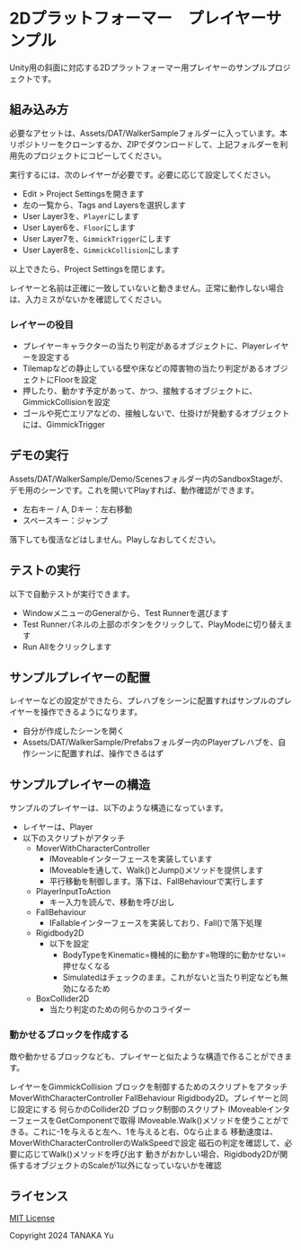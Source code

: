 # 2Dプラットフォーマー　プレイヤーサンプル

Unity用の斜面に対応する2Dプラットフォーマー用プレイヤーのサンプルプロジェクトです。

## 組み込み方

必要なアセットは、Assets/DAT/WalkerSampleフォルダーに入っています。本リポジトリーをクローンするか、ZIPでダウンロードして、上記フォルダーを利用先のプロジェクトにコピーしてください。

実行するには、次のレイヤーが必要です。必要に応じて設定してください。

- Edit > Project Settingsを開きます
- 左の一覧から、Tags and Layersを選択します
- User Layer3を、`Player`にします
- User Layer6を、`Floor`にします
- User Layer7を、`GimmickTrigger`にします
- User Layer8を、`GimmickCollision`にします

以上できたら、Project Settingsを閉じます。

レイヤーと名前は正確に一致していないと動きません。正常に動作しない場合は、入力ミスがないかを確認してください。

### レイヤーの役目

- プレイヤーキャラクターの当たり判定があるオブジェクトに、Playerレイヤーを設定する
- Tilemapなどの静止している壁や床などの障害物の当たり判定があるオブジェクトにFloorを設定
- 押したり、動かす予定があって、かつ、接触するオブジェクトに、GimmickCollisionを設定
- ゴールや死亡エリアなどの、接触しないで、仕掛けが発動するオブジェクトには、GimmickTrigger


## デモの実行

Assets/DAT/WalkerSample/Demo/Scenesフォルダー内のSandboxStageが、デモ用のシーンです。これを開いてPlayすれば、動作確認ができます。

- 左右キー / A, Dキー：左右移動
- スペースキー：ジャンプ

落下しても復活などはしません。Playしなおしてください。

## テストの実行

以下で自動テストが実行できます。

- WindowメニューのGeneralから、Test Runnerを選びます
- Test Runnerパネルの上部のボタンをクリックして、PlayModeに切り替えます
- Run Allをクリックします

## サンプルプレイヤーの配置

レイヤーなどの設定ができたら、プレハブをシーンに配置すればサンプルのプレイヤーを操作できるようになります。

- 自分が作成したシーンを開く
- Assets/DAT/WalkerSample/Prefabsフォルダー内のPlayerプレハブを、自作シーンに配置すれば、操作できるはず

## サンプルプレイヤーの構造

サンプルのプレイヤーは、以下のような構造になっています。

- レイヤーは、Player
- 以下のスクリプトがアタッチ
  - MoverWithCharacterController
    - IMoveableインターフェースを実装しています
    - IMoveableを通して、Walk()とJump()メソッドを提供します
    - 平行移動を制御します。落下は、FallBehaviourで実行します
  - PlayerInputToAction
    - キー入力を読んで、移動を呼び出し
  - FallBehaviour
    - IFallableインターフェースを実装しており、Fall()で落下処理
  - Rigidbody2D
    - 以下を設定
      - BodyTypeをKinematic=機械的に動かす=物理的に動かせない=押せなくなる
      - Simulatedはチェックのまま。これがないと当たり判定なども無効になるため
  - BoxCollider2D
    - 当たり判定のための何らかのコライダー


### 動かせるブロックを作成する

敵や動かせるブロックなども、プレイヤーと似たような構造で作ることができます。



レイヤーをGimmickCollision
ブロックを制御するためのスクリプトをアタッチ
MoverWithCharacterController
FallBehaviour
Rigidbody2D。プレイヤーと同じ設定にする
何らかのCollider2D
ブロック制御のスクリプト
IMoveableインターフェースをGetComponentで取得
IMoveable.Walk()メソッドを使うことができる。これに-1を与えると左へ、1を与えると右、0なら止まる
移動速度は、MoverWithCharacterControllerのWalkSpeedで設定
磁石の判定を確認して、必要に応じてWalk()メソッドを呼び出す
動きがおかしい場合、Rigidbody2Dが関係するオブジェクトのScaleが1以外になっていないかを確認


## ライセンス

[MIT License](LICENSE)

Copyright 2024 TANAKA Yu
